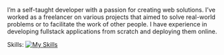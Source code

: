 I’m a self-taught developer with a passion for creating web solutions.
I’ve worked as a freelancer on various projects that aimed to solve real-world problems or to facilitate the work of other people.
I have experience in developing fullstack applications from scratch and deploying them online.

Skills:
[![My Skills](https://skillicons.dev/icons?i=angular,react,django,python,bootstrap,ts,js,html,css,wordpress,sql)](https://skillicons.dev)
<!---
tobsailbot/tobsailbot is a ✨ special ✨ repository because its `README.md` (this file) appears on your GitHub profile.
You can click the Preview link to take a look at your changes.
--->
